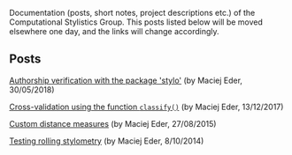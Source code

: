 
Documentation (posts, short notes, project descriptions etc.) of the Computational Stylistics Group. This posts listed below will be moved elsewhere one day, and the links will change accordingly.


## Posts

[Authorship verification with the package 'stylo'](https://computationalstylistics.github.io/docs/imposters) (by Maciej Eder, 30/05/2018)

[Cross-validation using the function `classify()`](https://computationalstylistics.github.io/docs/cross_validation) (by Maciej Eder, 13/12/2017)

[Custom distance measures](https://computationalstylistics.github.io/docs/custom_distances) (by Maciej Eder, 27/08/2015)

[Testing rolling stylometry](https://computationalstylistics.github.io/docs/rolling_stylometry) (by Maciej Eder, 8/10/2014)



